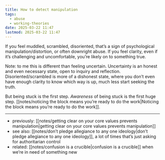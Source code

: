```yaml
---
title: How to detect manipulation
tags:
  - abuse
  - working-theories
date: 2025-03-22 11:47
lastmod: 2025-03-22 11:47
---
```

If you feel muddled, scrambled, disoriented, that’s a sign of psychological manipulation/distortion, or often downright abuse. If you feel clarity, even if it’s challenging and uncomfortable, you’re likely on to something true. 

Note: to me this is different than feeling uncertain. Uncertainty is an honest and even necessary state, open to inquiry and reflection. Disoriented/scrambled is more of a dishonest state, where you don’t even have enough clarity to know which way is up, much less start seeking the truth. 

But being stuck is the first step. *Awareness* of being stuck is the first huge step. [[notes/noticing the block means you’re ready to do the work|Noticing the block means you’re ready to do the work]].

---
- previously: [[notes/getting clear on your core values prevents manipulation|getting clear on your core values prevents manipulation]]
- see also: [[notes/don’t pledge allegiance to any one ideology|don’t pledge allegiance to any one ideology]], a lot of times that’s just asking for authoritarian control
- related: [[notes/confusion is a crucible|confusion is a crucible]] when we’re in need of something new